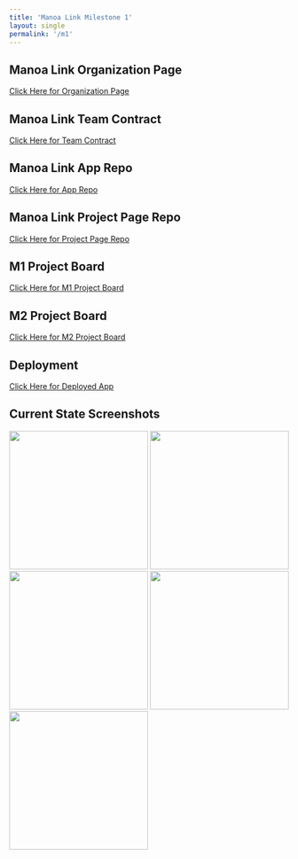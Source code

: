 ```yaml
---
title: 'Manoa Link Milestone 1'
layout: single
permalink: '/m1'
---
```


## Manoa Link Organization Page

[Click Here for Organization Page](https://github.com/uhmanoalink)

## Manoa Link Team Contract

[Click Here for Team Contract](https://docs.google.com/document/d/1GsQ6JnasoWsAGGNK4p9bS3Ng7o0uGBjVjpBgnCFym_E/edit)

## Manoa Link App Repo

[Click Here for App Repo](https://github.com/uhmanoalink/manoa-link)

## Manoa Link Project Page Repo

[Click Here for Project Page Repo](https://github.com/uhmanoalink/uhmanoalink.github.io)

## M1 Project Board

[Click Here for M1 Project Board](https://github.com/orgs/uhmanoalink/projects/1/views/1)

## M2 Project Board

[Click Here for M2 Project Board](https://github.com/orgs/uhmanoalink/projects/2/views/1)

## Deployment

[Click Here for Deployed App](http://64.226.116.90/)

## Current State Screenshots

<img width="250px" class="rounded float-start pe-4" src="../images/landing.png" >
<img width="250px" class="rounded float-start pe-4" src="../images/company.png" >
<img width="250px" class="rounded float-start pe-4" src="../images/user-dashboard.png" >
<img width="250px" class="rounded float-start pe-4" src="../images/company-dashboard.png" >
<img width="250px" class="rounded float-start pe-4" src="../images/my-profile.png" >
